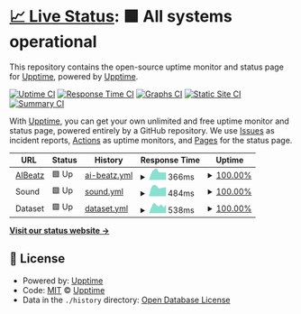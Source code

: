 # [📈 Live Status](https://uptime.aibeatz.com): <!--live status--> **🟩 All systems operational**

This repository contains the open-source uptime monitor and status page for [Upptime](https://upptime.js.org), powered by [Upptime](https://github.com/upptime/upptime).

[![Uptime CI](https://github.com/aibeatz/upptime/workflows/Uptime%20CI/badge.svg)](https://github.com/aibeatz/upptime/actions?query=workflow%3A%22Uptime+CI%22)
[![Response Time CI](https://github.com/aibeatz/upptime/workflows/Response%20Time%20CI/badge.svg)](https://github.com/aibeatz/upptime/actions?query=workflow%3A%22Response+Time+CI%22)
[![Graphs CI](https://github.com/aibeatz/upptime/workflows/Graphs%20CI/badge.svg)](https://github.com/aibeatz/upptime/actions?query=workflow%3A%22Graphs+CI%22)
[![Static Site CI](https://github.com/aibeatz/upptime/workflows/Static%20Site%20CI/badge.svg)](https://github.com/aibeatz/upptime/actions?query=workflow%3A%22Static+Site+CI%22)
[![Summary CI](https://github.com/aibeatz/upptime/workflows/Summary%20CI/badge.svg)](https://github.com/aibeatz/upptime/actions?query=workflow%3A%22Summary+CI%22)

With [Upptime](https://upptime.js.org), you can get your own unlimited and free uptime monitor and status page, powered entirely by a GitHub repository. We use [Issues](https://github.com/upptime/upptime/issues) as incident reports, [Actions](https://github.com/aibeatz/upptime/actions) as uptime monitors, and [Pages](https://uptime.aibeatz.com) for the status page.

<!--start: status pages-->
<!-- This summary is generated by Upptime (https://github.com/upptime/upptime) -->
<!-- Do not edit this manually, your changes will be overwritten -->
<!-- prettier-ignore -->
| URL | Status | History | Response Time | Uptime |
| --- | ------ | ------- | ------------- | ------ |
| <img alt="" src="https://icons.duckduckgo.com/ip3/aibeatz.com.ico" height="13"> [AIBeatz](https://aibeatz.com) | 🟩 Up | [ai-beatz.yml](https://github.com/AIBeatz/upptime/commits/HEAD/history/ai-beatz.yml) | <details><summary><img alt="Response time graph" src="./graphs/ai-beatz/response-time-week.png" height="20"> 366ms</summary><br><a href="https://uptime.aibeatz.com/history/ai-beatz"><img alt="Response time 442" src="https://img.shields.io/endpoint?url=https%3A%2F%2Fraw.githubusercontent.com%2FAIBeatz%2Fupptime%2FHEAD%2Fapi%2Fai-beatz%2Fresponse-time.json"></a><br><a href="https://uptime.aibeatz.com/history/ai-beatz"><img alt="24-hour response time 324" src="https://img.shields.io/endpoint?url=https%3A%2F%2Fraw.githubusercontent.com%2FAIBeatz%2Fupptime%2FHEAD%2Fapi%2Fai-beatz%2Fresponse-time-day.json"></a><br><a href="https://uptime.aibeatz.com/history/ai-beatz"><img alt="7-day response time 366" src="https://img.shields.io/endpoint?url=https%3A%2F%2Fraw.githubusercontent.com%2FAIBeatz%2Fupptime%2FHEAD%2Fapi%2Fai-beatz%2Fresponse-time-week.json"></a><br><a href="https://uptime.aibeatz.com/history/ai-beatz"><img alt="30-day response time 433" src="https://img.shields.io/endpoint?url=https%3A%2F%2Fraw.githubusercontent.com%2FAIBeatz%2Fupptime%2FHEAD%2Fapi%2Fai-beatz%2Fresponse-time-month.json"></a><br><a href="https://uptime.aibeatz.com/history/ai-beatz"><img alt="1-year response time 411" src="https://img.shields.io/endpoint?url=https%3A%2F%2Fraw.githubusercontent.com%2FAIBeatz%2Fupptime%2FHEAD%2Fapi%2Fai-beatz%2Fresponse-time-year.json"></a></details> | <details><summary><a href="https://uptime.aibeatz.com/history/ai-beatz">100.00%</a></summary><a href="https://uptime.aibeatz.com/history/ai-beatz"><img alt="All-time uptime 99.97%" src="https://img.shields.io/endpoint?url=https%3A%2F%2Fraw.githubusercontent.com%2FAIBeatz%2Fupptime%2FHEAD%2Fapi%2Fai-beatz%2Fuptime.json"></a><br><a href="https://uptime.aibeatz.com/history/ai-beatz"><img alt="24-hour uptime 100.00%" src="https://img.shields.io/endpoint?url=https%3A%2F%2Fraw.githubusercontent.com%2FAIBeatz%2Fupptime%2FHEAD%2Fapi%2Fai-beatz%2Fuptime-day.json"></a><br><a href="https://uptime.aibeatz.com/history/ai-beatz"><img alt="7-day uptime 100.00%" src="https://img.shields.io/endpoint?url=https%3A%2F%2Fraw.githubusercontent.com%2FAIBeatz%2Fupptime%2FHEAD%2Fapi%2Fai-beatz%2Fuptime-week.json"></a><br><a href="https://uptime.aibeatz.com/history/ai-beatz"><img alt="30-day uptime 100.00%" src="https://img.shields.io/endpoint?url=https%3A%2F%2Fraw.githubusercontent.com%2FAIBeatz%2Fupptime%2FHEAD%2Fapi%2Fai-beatz%2Fuptime-month.json"></a><br><a href="https://uptime.aibeatz.com/history/ai-beatz"><img alt="1-year uptime 99.97%" src="https://img.shields.io/endpoint?url=https%3A%2F%2Fraw.githubusercontent.com%2FAIBeatz%2Fupptime%2FHEAD%2Fapi%2Fai-beatz%2Fuptime-year.json"></a></details>
| <img alt="" src="https://icons.duckduckgo.com/ip3/null.ico" height="13"> Sound | 🟩 Up | [sound.yml](https://github.com/AIBeatz/upptime/commits/HEAD/history/sound.yml) | <details><summary><img alt="Response time graph" src="./graphs/sound/response-time-week.png" height="20"> 484ms</summary><br><a href="https://uptime.aibeatz.com/history/sound"><img alt="Response time 579" src="https://img.shields.io/endpoint?url=https%3A%2F%2Fraw.githubusercontent.com%2FAIBeatz%2Fupptime%2FHEAD%2Fapi%2Fsound%2Fresponse-time.json"></a><br><a href="https://uptime.aibeatz.com/history/sound"><img alt="24-hour response time 464" src="https://img.shields.io/endpoint?url=https%3A%2F%2Fraw.githubusercontent.com%2FAIBeatz%2Fupptime%2FHEAD%2Fapi%2Fsound%2Fresponse-time-day.json"></a><br><a href="https://uptime.aibeatz.com/history/sound"><img alt="7-day response time 484" src="https://img.shields.io/endpoint?url=https%3A%2F%2Fraw.githubusercontent.com%2FAIBeatz%2Fupptime%2FHEAD%2Fapi%2Fsound%2Fresponse-time-week.json"></a><br><a href="https://uptime.aibeatz.com/history/sound"><img alt="30-day response time 564" src="https://img.shields.io/endpoint?url=https%3A%2F%2Fraw.githubusercontent.com%2FAIBeatz%2Fupptime%2FHEAD%2Fapi%2Fsound%2Fresponse-time-month.json"></a><br><a href="https://uptime.aibeatz.com/history/sound"><img alt="1-year response time 565" src="https://img.shields.io/endpoint?url=https%3A%2F%2Fraw.githubusercontent.com%2FAIBeatz%2Fupptime%2FHEAD%2Fapi%2Fsound%2Fresponse-time-year.json"></a></details> | <details><summary><a href="https://uptime.aibeatz.com/history/sound">100.00%</a></summary><a href="https://uptime.aibeatz.com/history/sound"><img alt="All-time uptime 100.00%" src="https://img.shields.io/endpoint?url=https%3A%2F%2Fraw.githubusercontent.com%2FAIBeatz%2Fupptime%2FHEAD%2Fapi%2Fsound%2Fuptime.json"></a><br><a href="https://uptime.aibeatz.com/history/sound"><img alt="24-hour uptime 100.00%" src="https://img.shields.io/endpoint?url=https%3A%2F%2Fraw.githubusercontent.com%2FAIBeatz%2Fupptime%2FHEAD%2Fapi%2Fsound%2Fuptime-day.json"></a><br><a href="https://uptime.aibeatz.com/history/sound"><img alt="7-day uptime 100.00%" src="https://img.shields.io/endpoint?url=https%3A%2F%2Fraw.githubusercontent.com%2FAIBeatz%2Fupptime%2FHEAD%2Fapi%2Fsound%2Fuptime-week.json"></a><br><a href="https://uptime.aibeatz.com/history/sound"><img alt="30-day uptime 100.00%" src="https://img.shields.io/endpoint?url=https%3A%2F%2Fraw.githubusercontent.com%2FAIBeatz%2Fupptime%2FHEAD%2Fapi%2Fsound%2Fuptime-month.json"></a><br><a href="https://uptime.aibeatz.com/history/sound"><img alt="1-year uptime 100.00%" src="https://img.shields.io/endpoint?url=https%3A%2F%2Fraw.githubusercontent.com%2FAIBeatz%2Fupptime%2FHEAD%2Fapi%2Fsound%2Fuptime-year.json"></a></details>
| <img alt="" src="https://icons.duckduckgo.com/ip3/null.ico" height="13"> Dataset | 🟩 Up | [dataset.yml](https://github.com/AIBeatz/upptime/commits/HEAD/history/dataset.yml) | <details><summary><img alt="Response time graph" src="./graphs/dataset/response-time-week.png" height="20"> 538ms</summary><br><a href="https://uptime.aibeatz.com/history/dataset"><img alt="Response time 668" src="https://img.shields.io/endpoint?url=https%3A%2F%2Fraw.githubusercontent.com%2FAIBeatz%2Fupptime%2FHEAD%2Fapi%2Fdataset%2Fresponse-time.json"></a><br><a href="https://uptime.aibeatz.com/history/dataset"><img alt="24-hour response time 589" src="https://img.shields.io/endpoint?url=https%3A%2F%2Fraw.githubusercontent.com%2FAIBeatz%2Fupptime%2FHEAD%2Fapi%2Fdataset%2Fresponse-time-day.json"></a><br><a href="https://uptime.aibeatz.com/history/dataset"><img alt="7-day response time 538" src="https://img.shields.io/endpoint?url=https%3A%2F%2Fraw.githubusercontent.com%2FAIBeatz%2Fupptime%2FHEAD%2Fapi%2Fdataset%2Fresponse-time-week.json"></a><br><a href="https://uptime.aibeatz.com/history/dataset"><img alt="30-day response time 632" src="https://img.shields.io/endpoint?url=https%3A%2F%2Fraw.githubusercontent.com%2FAIBeatz%2Fupptime%2FHEAD%2Fapi%2Fdataset%2Fresponse-time-month.json"></a><br><a href="https://uptime.aibeatz.com/history/dataset"><img alt="1-year response time 670" src="https://img.shields.io/endpoint?url=https%3A%2F%2Fraw.githubusercontent.com%2FAIBeatz%2Fupptime%2FHEAD%2Fapi%2Fdataset%2Fresponse-time-year.json"></a></details> | <details><summary><a href="https://uptime.aibeatz.com/history/dataset">100.00%</a></summary><a href="https://uptime.aibeatz.com/history/dataset"><img alt="All-time uptime 99.96%" src="https://img.shields.io/endpoint?url=https%3A%2F%2Fraw.githubusercontent.com%2FAIBeatz%2Fupptime%2FHEAD%2Fapi%2Fdataset%2Fuptime.json"></a><br><a href="https://uptime.aibeatz.com/history/dataset"><img alt="24-hour uptime 100.00%" src="https://img.shields.io/endpoint?url=https%3A%2F%2Fraw.githubusercontent.com%2FAIBeatz%2Fupptime%2FHEAD%2Fapi%2Fdataset%2Fuptime-day.json"></a><br><a href="https://uptime.aibeatz.com/history/dataset"><img alt="7-day uptime 100.00%" src="https://img.shields.io/endpoint?url=https%3A%2F%2Fraw.githubusercontent.com%2FAIBeatz%2Fupptime%2FHEAD%2Fapi%2Fdataset%2Fuptime-week.json"></a><br><a href="https://uptime.aibeatz.com/history/dataset"><img alt="30-day uptime 100.00%" src="https://img.shields.io/endpoint?url=https%3A%2F%2Fraw.githubusercontent.com%2FAIBeatz%2Fupptime%2FHEAD%2Fapi%2Fdataset%2Fuptime-month.json"></a><br><a href="https://uptime.aibeatz.com/history/dataset"><img alt="1-year uptime 99.95%" src="https://img.shields.io/endpoint?url=https%3A%2F%2Fraw.githubusercontent.com%2FAIBeatz%2Fupptime%2FHEAD%2Fapi%2Fdataset%2Fuptime-year.json"></a></details>

<!--end: status pages-->

[**Visit our status website →**](https://uptime.aibeatz.com)

## 📄 License

- Powered by: [Upptime](https://github.com/upptime/upptime)
- Code: [MIT](./LICENSE) © [Upptime](https://upptime.js.org)
- Data in the `./history` directory: [Open Database License](https://opendatacommons.org/licenses/odbl/1-0/)
